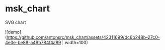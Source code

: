 # msk_chart
SVG chart

![demo](https://github.com/antonsrc/msk_chart/assets/42311699/dc6b248b-27c0-4e0e-be88-a49b784f4a89 | width=100)
